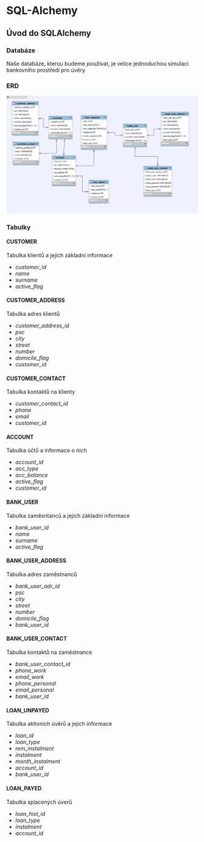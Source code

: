 # SQL-Alchemy
## Úvod do SQLAlchemy
### Databáze
Naše databáze, kterou budeme používat, je velice jednoduchou simulací bankovního prostředí pro úvěry
### ERD
![alt text](https://github.com/Hamzic12/SQL-Alchemy/blob/main/ERD.png)
### Tabulky
#### <b>CUSTOMER</b>
Tabulka klientů a jejich základní informace
- <i>customer_id</i>
- <i>name</i>
- <i>surname</i>
- <i>active_flag</i>
#### <b>CUSTOMER_ADDRESS</b>
Tabulka adres klientů</i>
- <i>customer_address_id</i>
- <i>psc</i>
- <i>city</i>
- <i>street</i>
- <i>number</i>
- <i>domicile_flag</i>
- <i>customer_id</i>
#### <b>CUSTOMER_CONTACT</b>
Tabulka kontaktů na klienty
- <i>customer_contact_id</i>
- <i>phone</i>
- <i>email</i>
- <i>customer_id</i>
#### <b>ACCOUNT</b>
Tabulka účtů a informace o nich
- <i>account_id</i>
- <i>acc_type</i>
- <i>acc_balance</i>
- <i>active_flag</i>
- <i>customer_id</i>
#### <b>BANK_USER</b>
Tabulka zaměsntanců a jejich základní informace
- <i>bank_user_id</i>
- <i>name</i>
- <i>surname</i>
- <i>active_flag</i>
#### <b>BANK_USER_ADDRESS</b>
Tabulka adres zaměstnanců 
- <i>bank_user_adr_id</i>
- <i>psc</i>
- <i>city</i>
- <i>street</i>
- <i>number</i>
- <i>domicile_flag</i>
- <i>bank_user_id</i>
#### <b>BANK_USER_CONTACT</b>
Tabulka kontaktů na zaměstnance
- <i>bank_user_contact_id</i>
- <i>phone_work</i>
- <i>email_work</i>
- <i>phone_personal</i>
- <i>email_personal</i>
- <i>bank_user_id</i>
#### <b>LOAN_UNPAYED</b>
Tabulka aktivních úvěrů a jejich informace
- <i>loan_id</i>
- <i>loan_type</i>
- <i>rem_instalment</i>
- <i>instalment</i>
- <i>month_instalment</i>
- <i>account_id</i>
- <i>bank_user_id</i>
#### <b>LOAN_PAYED</b>
Tabulka splacených úverů
- <i>loan_hist_id</i>
- <i>loan_type</i>
- <i>instalment</i>
- <i>account_id</i>
